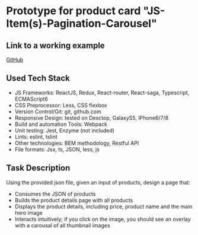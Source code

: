 # Prototype for product card "JS-Item(s)-Pagination-Carousel"


## Link to a working example
[GitHub](https://r1.userto.com/demo-js-item-carousel.html/)


## Used Tech Stack
* JS Frameworks: ReactJS, Redux, React-router, React-saga, Typescript, ECMAScript6 
* CSS Preprocessor: Less, CSS flexbox
* Version Control/Git: git, github.com
* Responsive Design: tested on Desctop, GalaxyS5, IPhone6/7/8
* Build and automation Tools: Webpack
* Unit testing: Jest, Enzyme (not included)
* Lints: eslint, tslint
* Other technologies: BEM methodology, Restful API
* File formats: Jsx, ts, JSON, less, js


## Task Description
Using the provided json file, given an input of products, design a page that:
* Consumes the JSON of products
* Builds the product details page with all products                                                     
* Displays the product details, including price, product name and the main hero image
* Interacts intuitively; if you click on the image, you should see an overlay with a carousal of all thumbnail images

